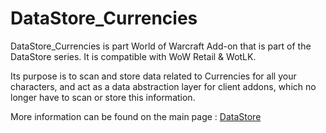# DataStore_Currencies

DataStore_Currencies is part World of Warcraft Add-on that is part of the DataStore series.
It is compatible with WoW Retail & WotLK.

Its purpose is to scan and store data related to Currencies for all your characters, and act as a data abstraction layer for client addons, which no longer have to scan or store this information.

More information can be found on the main page : [DataStore](https://github.com/Thaoky/DataStore)
